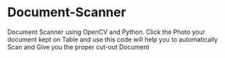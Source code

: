 # Document-Scanner

Document Scanner using OpenCV and Python. Click the Photo your document kept on Table and use this code will help you to automatically Scan and Give you the proper cut-out Document 
